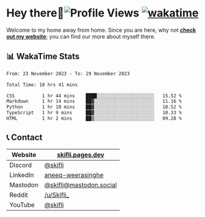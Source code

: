 # Hey there:wave:![Profile Views](https://komarev.com/ghpvc/?username=skifli) [![wakatime](https://wakatime.com/badge/user/b4317b02-0c6d-457b-82a4-a448b8a8d1df.svg)](https://wakatime.com/@b4317b02-0c6d-457b-82a4-a448b8a8d1df)

Welcome to my home away from home. Since you are here, why not [**check out my website**](https://skifli.pages.dev); you can find our more about myself there.

## 📊 WakaTime Stats

<!--START_SECTION:waka-->

```txt
From: 23 November 2023 - To: 29 November 2023

Total Time: 10 hrs 41 mins

CSS          1 hr 44 mins    ████░░░░░░░░░░░░░░░░░░░░░   15.52 %
Markdown     1 hr 14 mins    ██▓░░░░░░░░░░░░░░░░░░░░░░   11.16 %
Python       1 hr 10 mins    ██▓░░░░░░░░░░░░░░░░░░░░░░   10.52 %
TypeScript   1 hr 9 mins     ██▓░░░░░░░░░░░░░░░░░░░░░░   10.33 %
HTML         1 hr 2 mins     ██▒░░░░░░░░░░░░░░░░░░░░░░   09.28 %
```

<!--END_SECTION:waka-->

## 📞 Contact

| Website   | [skifli.pages.dev](https://skifli.pages.dev)                       |
| --------- | ------------------------------------------------------------------ |
| Discord   | [@skifli](https://discord.com/users/1072069875993956372)           |
| LinkedIn  | [aneeq-weerasinghe](https://www.linkedin.com/in/aneeq-weerasinghe) |
| Mastodon  | [@skifli@mastodon.social](https://mastodon.social/@skifli)         |
| Reddit    | [/u/Skifli_](https://www.reddit.com/user/skifli_)                  |
| YouTube   | [@skifli](https://www.youtube.com/channel/@skifli)                 |
